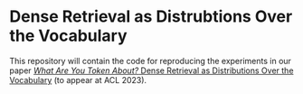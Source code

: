 # Dense Retrieval as Distrubtions Over the Vocabulary

This repository will contain the code for reproducing the experiments in our paper [*What Are You Token About?*
Dense Retrieval as Distributions Over the Vocabulary](https://arxiv.org/abs/2212.10380) (to appear at ACL 2023).
